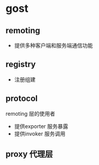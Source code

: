 # gost

 ## remoting 
 - 提供多种客户端和服务端通信功能

 ## registry 
 - 注册组建

 ## protocol
   remoting 层的使用者
   
 - 提供exporter 
    服务暴露
 - 提供invoker
    服务调用

## proxy 代理层